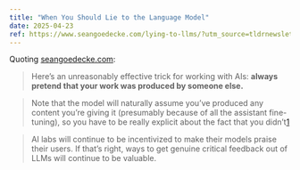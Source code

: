 ```yaml
---
title: "When You Should Lie to the Language Model"
date: 2025-04-23
ref: https://www.seangoedecke.com/lying-to-llms/?utm_source=tldrnewsletter
---
```

Quoting [seangoedecke.com](https://www.seangoedecke.com/lying-to-llms/?utm_source=tldrnewsletter):

> Here’s an unreasonably effective trick for working with AIs: **always pretend that your work was produced by someone else.**

> Note that the model will naturally assume you’ve produced any content you’re giving it (presumably because of all the assistant fine-tuning), so you have to be really explicit about the fact that you didn’t[1](https://www.seangoedecke.com/lying-to-llms/#fn-1)

> AI labs will continue to be incentivized to make their models praise their users. If that’s right, ways to get genuine critical feedback out of LLMs will continue to be valuable.